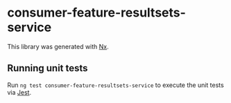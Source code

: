 # consumer-feature-resultsets-service

This library was generated with [Nx](https://nx.dev).

## Running unit tests

Run `ng test consumer-feature-resultsets-service` to execute the unit tests via [Jest](https://jestjs.io).
